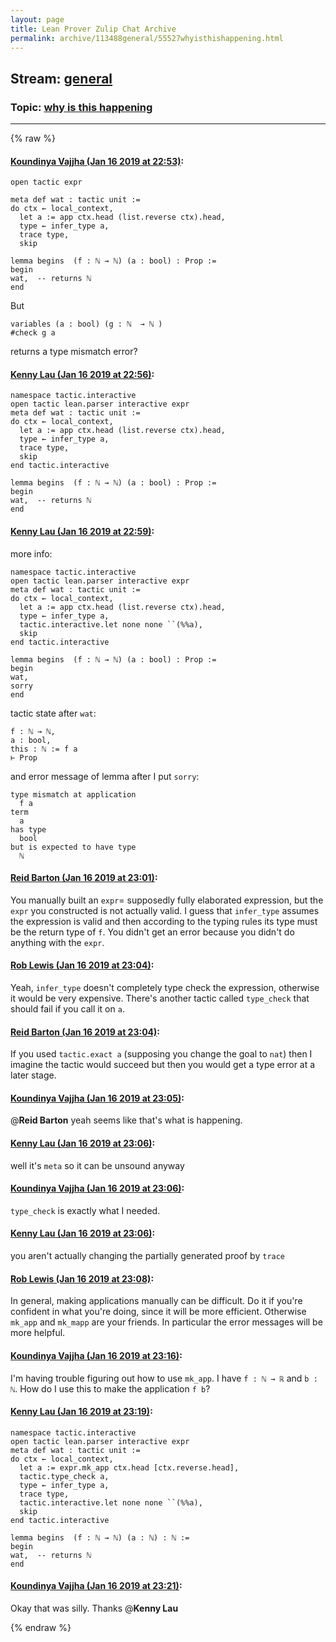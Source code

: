 ```yaml
---
layout: page
title: Lean Prover Zulip Chat Archive 
permalink: archive/113488general/55527whyisthishappening.html
---
```


## Stream: [general](index.html)
### Topic: [why is this happening](55527whyisthishappening.html)

---


{% raw %}
#### [ Koundinya Vajjha (Jan 16 2019 at 22:53)](https://leanprover.zulipchat.com/#narrow/stream/113488-general/topic/why%20is%20this%20happening/near/155291582):
```lean 
open tactic expr

meta def wat : tactic unit := 
do ctx ← local_context,
  let a := app ctx.head (list.reverse ctx).head,
  type ← infer_type a,
  trace type,
  skip

lemma begins  (f : ℕ → ℕ) (a : bool) : Prop := 
begin 
wat,  -- returns ℕ
end 
```
But 
``` lean
variables (a : bool) (g : ℕ  → ℕ )
#check g a
```
returns a type mismatch error?

#### [ Kenny Lau (Jan 16 2019 at 22:56)](https://leanprover.zulipchat.com/#narrow/stream/113488-general/topic/why%20is%20this%20happening/near/155291781):
```lean
namespace tactic.interactive
open tactic lean.parser interactive expr
meta def wat : tactic unit :=
do ctx ← local_context,
  let a := app ctx.head (list.reverse ctx).head,
  type ← infer_type a,
  trace type,
  skip
end tactic.interactive

lemma begins  (f : ℕ → ℕ) (a : bool) : Prop :=
begin
wat,  -- returns ℕ
end
```

#### [ Kenny Lau (Jan 16 2019 at 22:59)](https://leanprover.zulipchat.com/#narrow/stream/113488-general/topic/why%20is%20this%20happening/near/155291999):
more info:
```lean
namespace tactic.interactive
open tactic lean.parser interactive expr
meta def wat : tactic unit :=
do ctx ← local_context,
  let a := app ctx.head (list.reverse ctx).head,
  type ← infer_type a,
  tactic.interactive.let none none ``(%%a),
  skip
end tactic.interactive

lemma begins  (f : ℕ → ℕ) (a : bool) : Prop :=
begin
wat,
sorry
end
```

tactic state after `wat`:
```
f : ℕ → ℕ,
a : bool,
this : ℕ := f a
⊢ Prop
```

and error message of lemma after I put `sorry`:
```
type mismatch at application
  f a
term
  a
has type
  bool
but is expected to have type
  ℕ
```

#### [ Reid Barton (Jan 16 2019 at 23:01)](https://leanprover.zulipchat.com/#narrow/stream/113488-general/topic/why%20is%20this%20happening/near/155292170):
You manually built an `expr`= supposedly fully elaborated expression, but the `expr` you constructed is not actually valid. I guess that `infer_type` assumes the expression is valid and then according to the typing rules its type must be the return type of `f`. You didn't get an error because you didn't do anything with the `expr`.

#### [ Rob Lewis (Jan 16 2019 at 23:04)](https://leanprover.zulipchat.com/#narrow/stream/113488-general/topic/why%20is%20this%20happening/near/155292366):
Yeah, `infer_type` doesn't completely type check the expression, otherwise it would be very expensive. There's another tactic called `type_check` that should fail if you call it on `a`.

#### [ Reid Barton (Jan 16 2019 at 23:04)](https://leanprover.zulipchat.com/#narrow/stream/113488-general/topic/why%20is%20this%20happening/near/155292374):
If you used `tactic.exact a` (supposing you change the goal to `nat`) then I imagine the tactic would succeed but then you would get a type error at a later stage.

#### [ Koundinya Vajjha (Jan 16 2019 at 23:05)](https://leanprover.zulipchat.com/#narrow/stream/113488-general/topic/why%20is%20this%20happening/near/155292406):
@**Reid Barton**  yeah seems like that's what is happening.

#### [ Kenny Lau (Jan 16 2019 at 23:06)](https://leanprover.zulipchat.com/#narrow/stream/113488-general/topic/why%20is%20this%20happening/near/155292507):
well it's `meta` so it can be unsound anyway

#### [ Koundinya Vajjha (Jan 16 2019 at 23:06)](https://leanprover.zulipchat.com/#narrow/stream/113488-general/topic/why%20is%20this%20happening/near/155292545):
`type_check` is exactly what I needed.

#### [ Kenny Lau (Jan 16 2019 at 23:06)](https://leanprover.zulipchat.com/#narrow/stream/113488-general/topic/why%20is%20this%20happening/near/155292547):
you aren't actually changing the partially generated proof by `trace`

#### [ Rob Lewis (Jan 16 2019 at 23:08)](https://leanprover.zulipchat.com/#narrow/stream/113488-general/topic/why%20is%20this%20happening/near/155292687):
In general, making applications manually can be difficult. Do it if you're confident in what you're doing, since it will be more efficient. Otherwise `mk_app` and `mk_mapp` are your friends. In particular the error messages will be more helpful.

#### [ Koundinya Vajjha (Jan 16 2019 at 23:16)](https://leanprover.zulipchat.com/#narrow/stream/113488-general/topic/why%20is%20this%20happening/near/155293217):
I'm having trouble figuring out how to use `mk_app`.  I have `f : ℕ → ℝ` and `b : ℕ`. How do I use this to make the application `f b`?

#### [ Kenny Lau (Jan 16 2019 at 23:19)](https://leanprover.zulipchat.com/#narrow/stream/113488-general/topic/why%20is%20this%20happening/near/155293421):
```lean
namespace tactic.interactive
open tactic lean.parser interactive expr
meta def wat : tactic unit :=
do ctx ← local_context,
  let a := expr.mk_app ctx.head [ctx.reverse.head],
  tactic.type_check a,
  type ← infer_type a,
  trace type,
  tactic.interactive.let none none ``(%%a),
  skip
end tactic.interactive

lemma begins  (f : ℕ → ℕ) (a : ℕ) : ℕ :=
begin
wat,  -- returns ℕ
end
```

#### [ Koundinya Vajjha (Jan 16 2019 at 23:21)](https://leanprover.zulipchat.com/#narrow/stream/113488-general/topic/why%20is%20this%20happening/near/155293593):
Okay that was silly. Thanks @**Kenny Lau**


{% endraw %}
